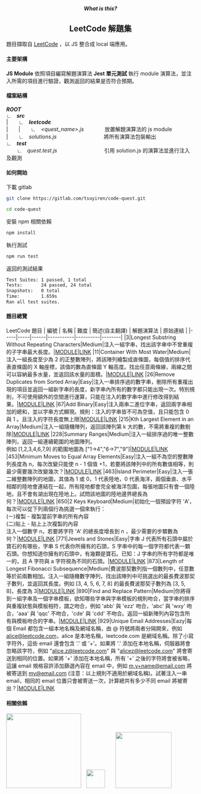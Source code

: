 <h5 align="center">What is this?</h5>
<h2 align="center">LeetCode 解題集</h2>

題目擷取自 <a href="https://leetcode.com/problemset/all/">LeetCode</a> ，以 JS 整合成 local 端應用。

#### **主要架構**
**JS Module**  依照項目編寫解題演算法
**Jest 單元測試** 執行 module 演算法，並注入所需的項目進行驗證，觀測返回的結果是否符合預期。

#### **檔案結構**

_**ROOT**_<br/>
  ∟&emsp;_**src**_<br/>
    |&emsp;&emsp;∟&emsp;_**leetcode**_<br/>
      |&emsp;&emsp;|&emsp;&emsp;∟&emsp;_<quest_name>.js_&emsp;&emsp;&emsp;&emsp;放置解題演算法的 js module<br/>
    |&emsp;&emsp;∟&emsp;_solutions.js_&emsp;&emsp;&emsp;&emsp;&emsp;&emsp;&emsp;&emsp;&emsp;將所有演算法包裝輸出<br/>
  ∟&emsp;_**test**_<br/>
    &emsp;&emsp;∟&emsp;_quest.test.js_&emsp;&emsp;&emsp;&emsp;&emsp;&emsp;&emsp;&emsp;&emsp;引用 solution.js 的演算法並進行注入及觀測<br/>

#### **如何開始**

下載 gitlab

```bash
git clone https://gitlab.com/tsuyiren/code-quest.git

cd code-quest
```

安裝 npm 相關依賴

```bash
npm install
```

執行測試

```bash
npm run test
```

返回的測試結果

```bash
Test Suites: 1 passed, 1 total
Tests:       24 passed, 24 total
Snapshots:   0 total
Time:        1.659s
Ran all test suites.
```

#### **題目總覽**

LeetCode 題目
| 編號 | 名稱 | 難度 | 簡述(自主翻譯) | 解題演算法 | 原始連結 |
|-----|-----|------|-----------|----------|--------|
|3|Longest Substring Without Repeating Characters|Medium|注入一組字串，找出該字串中不曾重複的子字串最大長度。|[MODULE](https://gitlab.com/tsuyiren/code-quest/blob/master/src/quests/leetcode/lengthOfLongestSubstring.js)|[LINK](https://leetcode.com/problems/longest-substring-without-repeating-characters/)
|11|Container With Most Water|Medium|注入一組長度至少為 2 的正整數陣列，將該陣列繪製成直條圖，每個值的排序代表直條圖的 X 軸座標，該值的數為直條圖 Y 軸高度。找出任意兩條線，兩線之間可以容納最多水量，並返回該水量的面積。|[MODULE](https://gitlab.com/tsuyiren/code-quest/blob/master/src/quests/leetcode/maxArea.js)|[LINK](https://leetcode.com/problems/container-with-most-water/)
|26|Remove Duplicates from Sorted Array|Easy|注入一串排序過的數字串，刪除所有重複出現的項目並返回一組新字串的長度，新字串內所有的數字都只能出現一次。特別規則，不可使用額外的空間進行運算，只能在注入的數字串中進行修改得到結果。|[MODULE](https://gitlab.com/tsuyiren/code-quest/blob/master/src/quests/leetcode/removeDuplicates.js)|[LINK](https://leetcode.com/problems/remove-duplicates-from-sorted-array/)
|67|Add Binary|Easy|注入兩串二進位字串，返回兩字串相加的總和，並以字串方式顯現。規則：注入的字串皆不可為空值，且只能包含 0 與 1 。且注入的字符長度無上限|[MODULE](https://gitlab.com/tsuyiren/code-quest/blob/master/src/quests/leetcode/addBinary.js)|[LINK](https://leetcode.com/problems/add-binary/)
|215|Kth Largest Element in an Array|Medium|注入一組隨機陣列，返回該陣列第 k 大的數，不需將重複的數剔除|[MODULE](https://gitlab.com/tsuyiren/code-quest/blob/master/src/quests/leetcode/findKthLargest.js)|[LINK](https://leetcode.com/problems/kth-largest-element-in-an-array/)
|228|Summary Ranges|Medium|注入一組排序過的唯一整數陣列，返回一組連續範圍的地圖陣列。<br/>例如 [1,2,3,4,6,7,9] 的範圍地圖為 ["1->4","6->7","9"]|[MODULE](https://gitlab.com/tsuyiren/code-quest/blob/master/src/quests/leetcode/summaryRanges.js)|[LINK](https://leetcode.com/problems/summary-ranges/)
|453|Minimum Moves to Equal Array Elements|Easy|注入一組不為空的整數陣列長度為 n，每次改變只能使 n - 1 個值 +1，若要將該陣列中的所有數值相等，則最少需要幾次改變幾次？|[MODULE](https://gitlab.com/tsuyiren/code-quest/blob/master/src/quests/leetcode/minMoves.js)|[LINK](https://leetcode.com/problems/minimum-moves-to-equal-array-elements/)
|463|Island Perimeter|Easy|注入一張二維整數陣列的地圖，其值為 1 或 0，1 代表陸地，0 代表海洋，兩個垂直、水平相鄰的陸地會連結在一起，所有陸地都會完全被海洋包圍，每張地圖只有會一個陸地，且不會有湖出現在陸地上。試問該地圖的陸地邊界總長為何？|[MODULE](https://gitlab.com/tsuyiren/code-quest/blob/master/src/quests/leetcode/islandPerimeter.js)|[LINK](https://leetcode.com/problems/island-perimeter/)
|650|2 Keys Keyboard|Medium|初始化一個預設字符 'A'，每次可以從下列兩個行為挑選一個來執行：<br/>(ㄧ)複製 - 複製當前字串的所有內容<br/>(二)貼上 - 貼上上次複製的內容 <br/> 注入一個數字 n，若要將字符 'A' 的總長度增長到 n ，最少需要的步驟數為何？|[MODULE](https://gitlab.com/tsuyiren/code-quest/blob/master/src/quests/leetcode/minSteps.js)|[LINK](https://leetcode.com/problems/2-keys-keyboard/)
|771|Jewels and Stones|Easy|字串 J 代表所有石頭中屬於寶石的有哪些，字串 S 代表你所擁有的石頭，S 字串中的每一個字符都代表一顆石頭。你想知道你擁有的石頭中，有幾顆是寶石。已知：J 字串的所有字符都是唯一的，且 A 字符與 a 字符視為不同的石頭。|[MODULE](https://gitlab.com/tsuyiren/code-quest/blob/master/src/quests/leetcode/numJewelsInStones.js)|[LINK](https://leetcode.com/problems/jewels-and-stones/)
|873|Length of Longest Fibonacci Subsequence|Medium|費波那契數列指一個數列中，任意數等於前兩數相加。注入一組隨機數字陣列，找出該陣列中可挑選出的最長費波那契子數列，並返回其長度。例如 [3, 4, 5, 6, 7, 8] 的最長費波那契子數列為 [3, 5, 8]，長度為 3|[MODULE](https://gitlab.com/tsuyiren/code-quest/blob/master/src/quests/leetcode/lenLongestFibSubseq.js)|[LINK](https://leetcode.com/problems/length-of-longest-fibonacci-subsequence/)
|890|Find and Replace Pattern|Medium|你將得到ㄧ組字串及一個字串模板，欲知哪些字串與字串模板的規則吻合，當字串的排序與重複狀態與模板相符，謂之吻合，例如 'abb' 與 'ezz' 吻合，'abc' 與 'wxy' 吻合，'aaa' 與 'qqc' 不吻合，'cde' 與 'cdd' 不吻合。返回一組新陣列內容包含所有與模板吻合的字串。|[MODULE](https://gitlab.com/tsuyiren/code-quest/blob/master/src/quests/leetcode/findAndReplacePattern.js)|[LINK](https://leetcode.com/problems/find-and-replace-pattern/)
|929|Unique Email Addresses|Eazy|每個 Email 都包含一組本地名稱及網域名稱，由 @ 符號將兩者分隔開來，例如 alice@leetcode.com，alice 是本地名稱，leetcode.com 是網域名稱。除了小寫字符外，這些 email 還會包含 '.' 或 '+'。如果將 '.' 添加在本地名稱，伺服器將會忽略該字符，例如  "alice.z@leetcode.com" 與 "alicez@leetcode.com" 將會寄送到相同的位置。如果將 '+' 添加在本地名稱，所有 '+' 之後的字符將會被省略，這讓 email 規格容許添加篩選內容在 email 中，例如 m.y+name@email.com 將被寄送到 my@email.com (注意：以上規則不適用於網域名稱)。試著注入一串 email，相同的 email 位置只會被寄送一次，計算總共有多少不同 email 將被寄出？|[MODULE](https://gitlab.com/tsuyiren/code-quest/blob/master/src/quests/leetcode/numUniqueEmails.js)|[LINK](https://leetcode.com/problems/unique-email-addresses/)

#### **相關依賴**
<a href="https://leetcode.com/problemset/all/"><img src="https://camo.githubusercontent.com/4d21a2a0f2bb751bba6bae08f56fbbb87e0b0460/68747470733a2f2f63646e2d696d616765732d312e6d656469756d2e636f6d2f6d61782f313336302f312a357164504c733478395475616276514a7775376975412e706e67" width="200" /></a>&emsp;<a href="https://jestjs.io/"><img src="https://camo.githubusercontent.com/b8606e6a237d8e7e7800067f0f739129da1fa6f8/687474703a2f2f7365656b6c6f676f2e636f6d2f696d616765732f4a2f6a6573742d6c6f676f2d463939303145424246372d7365656b6c6f676f2e636f6d2e706e67" width="50" /></a>&emsp;&emsp;<a href="https://eslint.org/"><img src="https://miro.medium.com/max/970/1*adPg-Z859DytSea5oLARGg.png" width="150"  /></a>